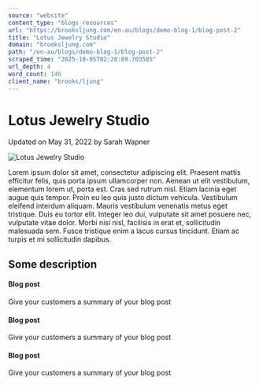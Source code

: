 ```yaml
---
source: "website"
content_type: "blogs_resources"
url: "https://brooksljung.com/en-au/blogs/demo-blog-1/blog-post-2"
title: "Lotus Jewelry Studio"
domain: "brooksljung.com"
path: "/en-au/blogs/demo-blog-1/blog-post-2"
scraped_time: "2025-10-05T02:28:09.703585"
url_depth: 4
word_count: 146
client_name: "brooks/ljung"
---
```


# Lotus Jewelry Studio

Updated on  May 31, 2022 by  Sarah Wapner

![Lotus Jewelry Studio](//brooksljung.com/cdn/shop/articles/Screenshot_2022-05-31_105132.jpg?v=1654029132&width=2200)

Lorem ipsum dolor sit amet, consectetur adipiscing elit. Praesent mattis efficitur felis, quis porta ipsum ullamcorper non. Aenean ut elit vestibulum, elementum lorem ut, porta est. Cras sed rutrum nisl. Etiam lacinia eget augue quis tempor. Proin eu leo quis justo dictum vehicula. Vestibulum eleifend interdum aliquam. Mauris vestibulum venenatis metus eget tristique. Duis eu tortor elit. Integer leo dui, vulputate sit amet posuere nec, vulputate vitae dolor. Morbi nisi nisl, facilisis in erat et, sollicitudin malesuada sem. Fusce tristique enim a lacus cursus tincidunt. Etiam ac turpis et mi sollicitudin dapibus.

## Some description

#### Blog post

Give your customers a summary of your blog post

#### Blog post

Give your customers a summary of your blog post

#### Blog post

Give your customers a summary of your blog post